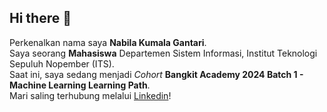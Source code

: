 ## Hi there 👋

Perkenalkan nama saya **Nabila Kumala Gantari**.<br>
Saya seorang **Mahasiswa** Departemen Sistem Informasi, Institut Teknologi Sepuluh Nopember (ITS).<br>
Saat ini, saya sedang menjadi *Cohort* **Bangkit Academy 2024 Batch 1 - Machine Learning Learning Path**.  
Mari saling terhubung melalui [Linkedin](https://www.linkedin.com/in/nabilakgantari/)!

<!--
//# Halo semua! 
Saya bertanggung jawab pada kualitas materi iOS dengan dibekali [sertifikasi dari University of Toronto](https://www.coursera.org/account/accomplishments/specialization/CLKJD8XBXJ3M).<br
Saya juga memiliki gelar Google Associate Android Developer sejak 2019.<br>
**NabilaKumala/NabilaKumala** is a ✨ _special_ ✨ repository because its `README.md` (this file) appears on your GitHub profile.

Here are some ideas to get you started:

- 🔭 I’m currently working on ...
- 🌱 I’m currently learning ...
- 👯 I’m looking to collaborate on ...
- 🤔 I’m looking for help with ...
- 💬 Ask me about ...
- 📫 How to reach me: ...
- 😄 Pronouns: ...
- ⚡ Fun fact: ...
-->
